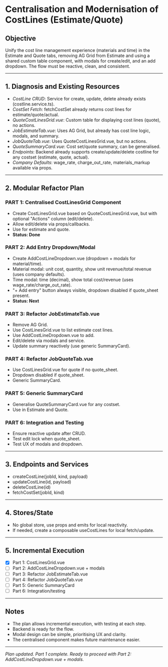 # Centralisation and Modernisation of CostLines (Estimate/Quote)

## Objective

Unify the cost line management experience (materials and time) in the Estimate and Quote tabs, removing AG Grid from Estimate and using a shared custom table component, with modals for create/edit, and an add dropdown. The flow must be reactive, clean, and consistent.

---

## 1. Diagnosis and Existing Resources

- _CostLine CRUD_: Service for create, update, delete already exists (costline.service.ts).
- _CostSet Fetch_: fetchCostSet already returns cost lines for estimate/quote/actual.
- _QuoteCostLinesGrid.vue_: Custom table for displaying cost lines (quote), no actions.
- _JobEstimateTab.vue_: Uses AG Grid, but already has cost line logic, modals, and summary.
- _JobQuoteTab.vue_: Uses QuoteCostLinesGrid.vue, but no actions.
- _QuoteSummaryCard.vue_: Cost set/quote summary, can be generalised.
- _Endpoints_: Backend already supports create/update/delete costline for any costset (estimate, quote, actual).
- _Company Defaults_: wage_rate, charge_out_rate, materials_markup available via props.

---

## 2. Modular Refactor Plan

### PART 1: Centralised CostLinesGrid Component

- Create CostLinesGrid.vue based on QuoteCostLinesGrid.vue, but with optional "Actions" column (edit/delete).
- Allow edit/delete via props/callbacks.
- Use for estimate and quote.
- **Status: Done**

### PART 2: Add Entry Dropdown/Modal

- Create AddCostLineDropdown.vue (dropdown + modals for material/time).
- Material modal: unit cost, quantity, show unit revenue/total revenue (uses company defaults).
- Time modal: time (decimal), show total cost/revenue (uses wage_rate/charge_out_rate).
- "+ Add entry" button always visible, dropdown disabled if quote_sheet present.
- **Status: Next**

### PART 3: Refactor JobEstimateTab.vue

- Remove AG Grid.
- Use CostLinesGrid.vue to list estimate cost lines.
- Use AddCostLineDropdown.vue to add.
- Edit/delete via modals and service.
- Update summary reactively (use generic SummaryCard).

### PART 4: Refactor JobQuoteTab.vue

- Use CostLinesGrid.vue for quote if no quote_sheet.
- Dropdown disabled if quote_sheet.
- Generic SummaryCard.

### PART 5: Generic SummaryCard

- Generalise QuoteSummaryCard.vue for any costset.
- Use in Estimate and Quote.

### PART 6: Integration and Testing

- Ensure reactive update after CRUD.
- Test edit lock when quote_sheet.
- Test UX of modals and dropdown.

---

## 3. Endpoints and Services

- createCostLine(jobId, kind, payload)
- updateCostLine(id, payload)
- deleteCostLine(id)
- fetchCostSet(jobId, kind)

---

## 4. Stores/State

- No global store, use props and emits for local reactivity.
- If needed, create a composable useCostLines for local fetch/update.

---

## 5. Incremental Execution

- [x] Part 1: CostLinesGrid.vue
- [ ] Part 2: AddCostLineDropdown.vue + modals
- [ ] Part 3: Refactor JobEstimateTab.vue
- [ ] Part 4: Refactor JobQuoteTab.vue
- [ ] Part 5: Generic SummaryCard
- [ ] Part 6: Integration/testing

---

## Notes

- The plan allows incremental execution, with testing at each step.
- Backend is ready for the flow.
- Modal design can be simple, prioritising UX and clarity.
- The centralised component makes future maintenance easier.

---

_Plan updated. Part 1 complete. Ready to proceed with Part 2: AddCostLineDropdown.vue + modals._
